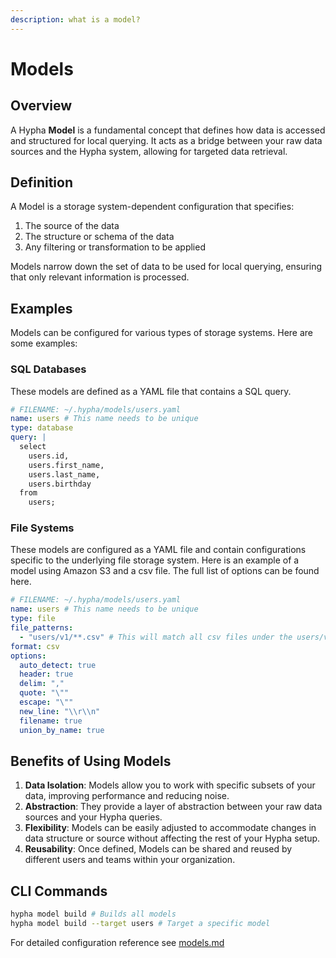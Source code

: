```yaml
---
description: what is a model?
---
```


# Models

## Overview

A Hypha **Model** is a fundamental concept that defines how data is accessed and structured for local querying. It acts as a bridge between your raw data sources and the Hypha system, allowing for targeted data retrieval.

## Definition

A Model is a storage system-dependent configuration that specifies:

1. The source of the data
2. The structure or schema of the data
3. Any filtering or transformation to be applied

Models narrow down the set of data to be used for local querying, ensuring that only relevant information is processed.

## Examples

Models can be configured for various types of storage systems. Here are some examples:

### SQL Databases

These models are defined as a YAML file that contains a SQL query.

```yaml
# FILENAME: ~/.hypha/models/users.yaml
name: users # This name needs to be unique
type: database
query: |
  select
    users.id,
    users.first_name,
    users.last_name,
    users.birthday
  from
    users;
```

### File Systems

These models are configured as a YAML file and contain configurations specific to the underlying file storage system. Here is an example of a model using Amazon S3 and a csv file. The full list of options can be found here.

```yaml
# FILENAME: ~/.hypha/models/users.yaml
name: users # This name needs to be unique
type: file
file_patterns:
  - "users/v1/**.csv" # This will match all csv files under the users/v1 prefix
format: csv
options:
  auto_detect: true
  header: true
  delim: ","
  quote: "\""
  escape: "\""
  new_line: "\\r\\n"
  filename: true
  union_by_name: true
```

## Benefits of Using Models

1. **Data Isolation**: Models allow you to work with specific subsets of your data, improving performance and reducing noise.
2. **Abstraction**: They provide a layer of abstraction between your raw data sources and your Hypha queries.
3. **Flexibility**: Models can be easily adjusted to accommodate changes in data structure or source without affecting the rest of your Hypha setup.
4. **Reusability**: Once defined, Models can be shared and reused by different users and teams within your organization.

## CLI Commands

```bash
hypha model build # Builds all models
hypha model build --target users # Target a specific model
```

For detailed configuration reference see [models.md](../documentation/config/models.md "mention")
